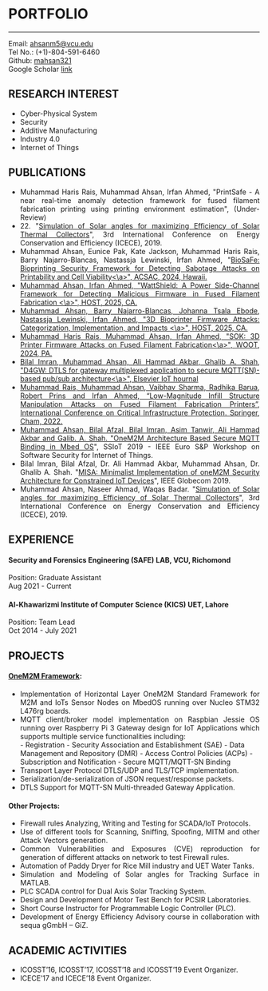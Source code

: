# PORTFOLIO

---
Email: [ahsanm5@vcu.edu](mailto:ahsanm5@vcu.edu)
<br>
Tel No.: (+1)-804-591-6460
<br>
Github: [mahsan321](https://github.com/mahsan321)
<br>
Google Scholar [link](https://scholar.google.com/citations?user=he1clHEAAAAJ&hl=en&oi=sra)


## RESEARCH INTEREST  
* Cyber-Physical System 
* Security
* Additive Manufacturing
* Industry 4.0
* Internet of Things


## PUBLICATIONS
* <div style="text-align: justify"> Muhammad Haris Rais, Muhammad Ahsan, Irfan Ahmed, "PrintSafe - A near real-time anomaly detection framework for fused filament fabrication printing using printing environment estimation", (Under-Review)</div>
* <div style="text-align: justify"> 22. "<a href="https://ieeexplore.ieee.org/abstract/document/8921376">Simulation of Solar angles for maximizing Efficiency of Solar Thermal Collectors</a>", 3rd International Conference on Energy Conservation and Efficiency (ICECE), 2019.</div>
* <div style="text-align: justify"> Muhammad Ahsan, Eunice Pak, Kate Jackson, Muhammad Haris Rais, Barry Najarro-Blancas, Nastassja Lewinski, Irfan Ahmed, "<a href="https://ieeexplore.ieee.org/document/10917538/">BioSaFe: Bioprinting Security Framework for Detecting Sabotage Attacks on Printability and Cell Viability<\a>", ACSAC, 2024, Hawaii.</div>
* <div style="text-align: justify"> Muhammad Ahsan, Irfan Ahmed, "<a href="https://ieeexplore.ieee.org/abstract/document/11050063">WattShield: A Power Side-Channel Framework for Detecting Malicious Firmware in Fused Filament Fabrication <\a>", HOST, 2025, CA.</div>
* <div style="text-align: justify"> Muhammad Ahsan, Barry Najarro-Blancas, Johanna Tsala Ebode, Nastassja Lewinski, Irfan Ahmed, "<a href="https://ieeexplore.ieee.org/document/11050047">3D Bioprinter Firmware Attacks: Categorization, Implementation, and Impacts <\a>", HOST, 2025, CA.</div>
* <div style="text-align: justify"> Muhammad Haris Rais, Muhammad Ahsan, Irfan Ahmed, "<a href="https://www.usenix.org/conference/woot24/presentation/rais">SOK: 3D Printer Firmware Attacks on Fused Filament Fabrication<\a>", WOOT, 2024, PA.</div>
* <div style="text-align: justify"> Bilal Imran, Muhammad Ahsan, Ali Hammad Akbar, Ghalib A. Shah, "<a href="https://www.sciencedirect.com/science/article/pii/S2542660524001136">D4GW: DTLS for gateway multiplexed application to secure MQTT(SN)-based pub/sub architecture<\a>", Elsevier IoT hournal</div>
* <div style="text-align: justify"> Muhammad Rais, Muhammad Ahsan, Vaibhav Sharma, Radhika Barua, Robert Prins and Irfan Ahmed, “Low-Magnitude Infill Structure Manipulation Attacks on Fused Filament Fabrication Printers”, International Conference on Critical Infrastructure Protection. Springer, Cham, 2022.</div>
* <div style="text-align: justify"> Muhammad Ahsan, Bilal Afzal, Bilal Imran, Asim Tanwir, Ali Hammad Akbar and Galib. A. Shah. "<a href="https://ieeexplore.ieee.org/abstract/document/8802473">OneM2M Architecture Based Secure MQTT Binding in Mbed OS</a>", SSIoT 2019 - IEEE Euro S&P Workshop on Software Security for Internet of Things.</div>
* <div style="text-align: justify"> Bilal Imran, Bilal Afzal, Dr. Ali Hammad Akbar, Muhammad Ahsan, Dr. Ghalib A. Shah. "<a href = "https://ieeexplore.ieee.org/abstract/document/9013863">MISA: Minimalist Implementation of oneM2M Security Architecture for Constrained IoT Devices</a>", IEEE Globecom 2019.</div>
* <div style="text-align: justify"> Muhammad Ahsan, Naseer Ahmad, Waqas Badar. "<a href="https://ieeexplore.ieee.org/abstract/document/8921376">Simulation of Solar angles for maximizing Efficiency of Solar Thermal Collectors</a>", 3rd International Conference on Energy Conservation and Efficiency (ICECE), 2019.</div>

## EXPERIENCE
#### Security and Forensics Engineering (SAFE) LAB, VCU, Richomond
Position: Graduate Assistant
<br>
Aug 2021 - Current
#### Al-Khawarizmi Institute of Computer Science (KICS) UET, Lahore 
Position: Team Lead
<br>
Oct 2014 - July 2021

## PROJECTS
#### [OneM2M Framework](https://github.com/AikM2M):
* <div style="text-align: justify">Implementation of Horizontal Layer OneM2M Standard Framework for M2M and IoTs Sensor Nodes on MbedOS running over Nucleo STM32 L476rg boards.</div>
* <div style="text-align: justify">MQTT client/broker model implementation on Raspbian Jessie OS running over Raspberry Pi 3 Gateway design for IoT Applications which supports multiple service functionalities including:</div>
    - Registration
    - Security Association and Establishment (SAE)
    - Data Management and Repository (DMR)
    - Access Control Policies (ACPs)
    - Subscription and Notification
    - Secure MQTT/MQTT-SN Binding
* Transport Layer Protocol DTLS/UDP and TLS/TCP implementation.
* Serialization/de-serialization of JSON request/response packets.
* DTLS Support for MQTT-SN Multi-threaded Gateway Application.

#### Other Projects:
* <div style="text-align: justify">Firewall rules Analyzing, Writing and Testing for SCADA/IoT Protocols. </div>
* <div style="text-align: justify">Use of different tools for Scanning, Sniffing, Spoofing, MITM and other Attack Vectors generation. </div>
* <div style="text-align: justify">Common Vulnerabilities and Exposures (CVE) reproduction for generation of different attacks on network to test Firewall rules. </div>
* <div style="text-align: justify">Automation of Paddy Dryer for Rice Mill industry and UET Water Tanks. </div>
* <div style="text-align: justify">Simulation and Modeling of Solar angles for Tracking Surface in MATLAB. </div>
* <div style="text-align: justify">PLC SCADA control for Dual Axis Solar Tracking System. </div>
* <div style="text-align: justify">Design and Development of Motor Test Bench for PCSIR Laboratories. </div>
* <div style="text-align: justify">Short Course Instructor for Programmable Logic Controller (PLC). </div>
* <div style="text-align: justify">Development of Energy Efficiency Advisory course in collaboration with sequa gGmbH – GiZ. </div>

## ACADEMIC ACTIVITIES
* ICOSST’16, ICOSST’17, ICOSST’18 and ICOSST’19 Event Organizer.
* ICECE’17 and ICECE’18 Event Organizer.
